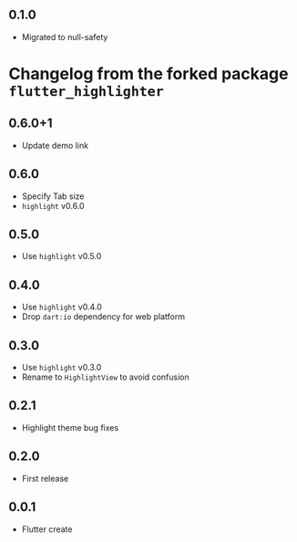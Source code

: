## 0.1.0

- Migrated to null-safety

# Changelog from the forked package `flutter_highlighter`

## 0.6.0+1

- Update demo link

## 0.6.0

- Specify Tab size
- `highlight` v0.6.0

## 0.5.0

- Use `highlight` v0.5.0

## 0.4.0

- Use `highlight` v0.4.0
- Drop `dart:io` dependency for web platform

## 0.3.0

- Use `highlight` v0.3.0
- Rename to `HighlightView` to avoid confusion

## 0.2.1

- Highlight theme bug fixes

## 0.2.0

- First release

## 0.0.1

- Flutter create
